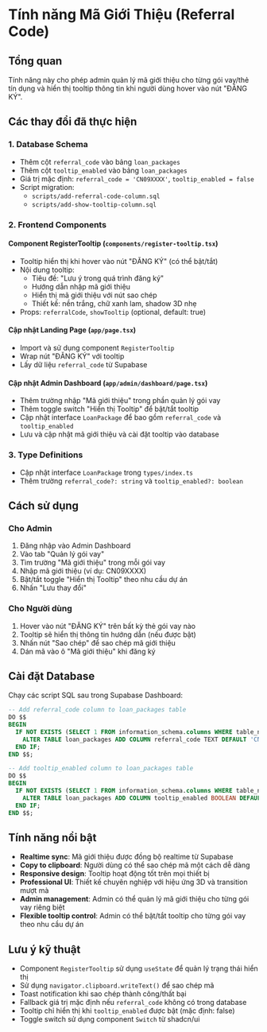 # Tính năng Mã Giới Thiệu (Referral Code)

## Tổng quan
Tính năng này cho phép admin quản lý mã giới thiệu cho từng gói vay/thẻ tín dụng và hiển thị tooltip thông tin khi người dùng hover vào nút "ĐĂNG KÝ".

## Các thay đổi đã thực hiện

### 1. Database Schema
- Thêm cột `referral_code` vào bảng `loan_packages`
- Thêm cột `tooltip_enabled` vào bảng `loan_packages`
- Giá trị mặc định: `referral_code = 'CN09XXXX'`, `tooltip_enabled = false`
- Script migration:
  - `scripts/add-referral-code-column.sql`
  - `scripts/add-show-tooltip-column.sql`

### 2. Frontend Components

#### Component RegisterTooltip (`components/register-tooltip.tsx`)
- Tooltip hiển thị khi hover vào nút "ĐĂNG KÝ" (có thể bật/tắt)
- Nội dung tooltip:
  - Tiêu đề: "Lưu ý trong quá trình đăng ký"
  - Hướng dẫn nhập mã giới thiệu
  - Hiển thị mã giới thiệu với nút sao chép
  - Thiết kế: nền trắng, chữ xanh lam, shadow 3D nhẹ
- Props: `referralCode`, `showTooltip` (optional, default: true)

#### Cập nhật Landing Page (`app/page.tsx`)
- Import và sử dụng component `RegisterTooltip`
- Wrap nút "ĐĂNG KÝ" với tooltip
- Lấy dữ liệu `referral_code` từ Supabase

#### Cập nhật Admin Dashboard (`app/admin/dashboard/page.tsx`)
- Thêm trường nhập "Mã giới thiệu" trong phần quản lý gói vay
- Thêm toggle switch "Hiển thị Tooltip" để bật/tắt tooltip
- Cập nhật interface `LoanPackage` để bao gồm `referral_code` và `tooltip_enabled`
- Lưu và cập nhật mã giới thiệu và cài đặt tooltip vào database

### 3. Type Definitions
- Cập nhật interface `LoanPackage` trong `types/index.ts`
- Thêm trường `referral_code?: string` và `tooltip_enabled?: boolean`

## Cách sử dụng

### Cho Admin
1. Đăng nhập vào Admin Dashboard
2. Vào tab "Quản lý gói vay"
3. Tìm trường "Mã giới thiệu" trong mỗi gói vay
4. Nhập mã giới thiệu (ví dụ: CN09XXXX)
5. Bật/tắt toggle "Hiển thị Tooltip" theo nhu cầu dự án
6. Nhấn "Lưu thay đổi"

### Cho Người dùng
1. Hover vào nút "ĐĂNG KÝ" trên bất kỳ thẻ gói vay nào
2. Tooltip sẽ hiển thị thông tin hướng dẫn (nếu được bật)
3. Nhấn nút "Sao chép" để sao chép mã giới thiệu
4. Dán mã vào ô "Mã giới thiệu" khi đăng ký

## Cài đặt Database

Chạy các script SQL sau trong Supabase Dashboard:

```sql
-- Add referral_code column to loan_packages table
DO $$
BEGIN
  IF NOT EXISTS (SELECT 1 FROM information_schema.columns WHERE table_name='loan_packages' AND column_name='referral_code') THEN
    ALTER TABLE loan_packages ADD COLUMN referral_code TEXT DEFAULT 'CN09XXXX';
  END IF;
END $$;

-- Add tooltip_enabled column to loan_packages table
DO $$
BEGIN
  IF NOT EXISTS (SELECT 1 FROM information_schema.columns WHERE table_name='loan_packages' AND column_name='tooltip_enabled') THEN
    ALTER TABLE loan_packages ADD COLUMN tooltip_enabled BOOLEAN DEFAULT false;
  END IF;
END $$;
```

## Tính năng nổi bật

- **Realtime sync**: Mã giới thiệu được đồng bộ realtime từ Supabase
- **Copy to clipboard**: Người dùng có thể sao chép mã một cách dễ dàng
- **Responsive design**: Tooltip hoạt động tốt trên mọi thiết bị
- **Professional UI**: Thiết kế chuyên nghiệp với hiệu ứng 3D và transition mượt mà
- **Admin management**: Admin có thể quản lý mã giới thiệu cho từng gói vay riêng biệt
- **Flexible tooltip control**: Admin có thể bật/tắt tooltip cho từng gói vay theo nhu cầu dự án

## Lưu ý kỹ thuật

- Component `RegisterTooltip` sử dụng `useState` để quản lý trạng thái hiển thị
- Sử dụng `navigator.clipboard.writeText()` để sao chép mã
- Toast notification khi sao chép thành công/thất bại
- Fallback giá trị mặc định nếu `referral_code` không có trong database
- Tooltip chỉ hiển thị khi `tooltip_enabled` được bật (mặc định: false)
- Toggle switch sử dụng component `Switch` từ shadcn/ui
